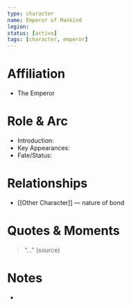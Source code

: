 ```yaml
---
type: character
name: Emperor of Mankind
legion: 
status: [active]
tags: [character, emperor]
---
```

# Affiliation
- The Emperor

# Role & Arc
- Introduction:  
- Key Appearances:  
- Fate/Status:  

# Relationships
- [[Other Character]] — nature of bond

# Quotes & Moments
> “...” (source)

# Notes
- 
